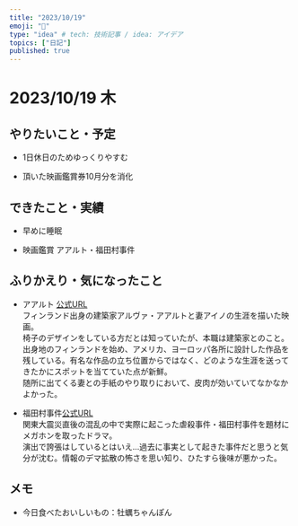 ```yaml
---
title: "2023/10/19"
emoji: "💭"
type: "idea" # tech: 技術記事 / idea: アイデア
topics: ["日記"]
published: true
---
```


# 2023/10/19 木

## やりたいこと・予定

- 1日休日のためゆっくりやすむ

- 頂いた映画鑑賞券10月分を消化


## できたこと・実績

- 早めに睡眠

- 映画鑑賞 アアルト・福田村事件

## ふりかえり・気になったこと

- アアルト [公式URL](https://aaltofilm.com/)<br>フィンランド出身の建築家アルヴァ・アアルトと妻アイノの生涯を描いた映画。<br>椅子のデザインをしている方だとは知っていたが、本職は建築家とのこと。出身地のフィンランドを始め、アメリカ、ヨーロッパ各所に設計した作品を残している。有名な作品の立ち位置からではなく、どのような生涯を送ってきたかにスポットを当てていた点が新鮮。<br>随所に出てくる妻との手紙のやり取りにおいて、皮肉が効いていてなかなかよかった。


- 福田村事件[公式URL](https://www.fukudamura1923.jp/)<br>関東大震災直後の混乱の中で実際に起こった虐殺事件・福田村事件を題材にメガホンを取ったドラマ。<br>演出で誇張はしているとはいえ…過去に事実として起きた事件だと思うと気分が沈む。情報のデマ拡散の怖さを思い知り、ひたすら後味が悪かった。

## メモ

- 今日食べたおいしいもの：牡蠣ちゃんぽん

